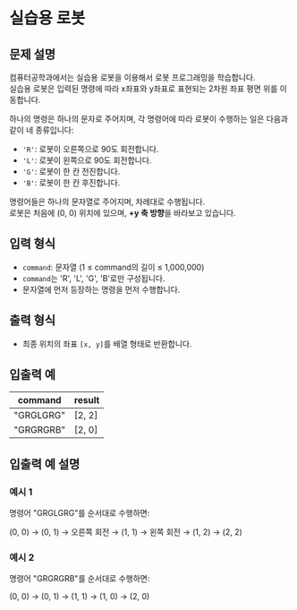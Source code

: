 # 실습용 로봇

## 문제 설명

컴퓨터공학과에서는 실습용 로봇을 이용해서 로봇 프로그래밍을 학습합니다.  
실습용 로봇은 입력된 명령에 따라 x좌표와 y좌표로 표현되는 2차원 좌표 평면 위를 이동합니다.

하나의 명령은 하나의 문자로 주어지며, 각 명령어에 따라 로봇이 수행하는 일은 다음과 같이 네 종류입니다:

- `'R'`: 로봇이 오른쪽으로 90도 회전합니다.
- `'L'`: 로봇이 왼쪽으로 90도 회전합니다.
- `'G'`: 로봇이 한 칸 전진합니다.
- `'B'`: 로봇이 한 칸 후진합니다.

명령어들은 하나의 문자열로 주어지며, 차례대로 수행됩니다.  
로봇은 처음에 (0, 0) 위치에 있으며, **+y 축 방향**을 바라보고 있습니다.

## 입력 형식

- `command`: 문자열 (1 ≤ command의 길이 ≤ 1,000,000)
- `command`는 'R', 'L', 'G', 'B'로만 구성됩니다.
- 문자열에 먼저 등장하는 명령을 먼저 수행합니다.

## 출력 형식

- 최종 위치의 좌표 `[x, y]`를 배열 형태로 반환합니다.

## 입출력 예

| command     | result  |
|-------------|---------|
| "GRGLGRG"   | [2, 2]  |
| "GRGRGRB"   | [2, 0]  |

## 입출력 예 설명

### 예시 1

명령어 "GRGLGRG"를 순서대로 수행하면:

(0, 0) → (0, 1) → 오른쪽 회전 → (1, 1) → 왼쪽 회전 → (1, 2) → (2, 2)

### 예시 2

명령어 "GRGRGRB"를 순서대로 수행하면:

(0, 0) → (0, 1) → (1, 1) → (1, 0) → (2, 0)